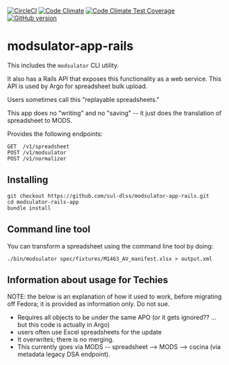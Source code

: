 [![CircleCI](https://circleci.com/gh/sul-dlss/modsulator-app-rails.svg?style=svg)](https://circleci.com/gh/sul-dlss/modsulator-app-rails)
[![Code Climate](https://codeclimate.com/github/sul-dlss/modsulator-app-rails/badges/gpa.svg)](https://codeclimate.com/github/sul-dlss/modsulator-app-rails)
[![Code Climate Test Coverage](https://codeclimate.com/github/sul-dlss/modsulator-app-rails/badges/coverage.svg)](https://codeclimate.com/github/sul-dlss/)
[![GitHub version](https://badge.fury.io/gh/sul-dlss%2Fmodsulator-app-rails.svg)](https://badge.fury.io/gh/sul-dlss%2Fmodsulator-app-rails)

# modsulator-app-rails

This includes the `modsulator` CLI utility.

It also has a Rails API that exposes this functionality as a web service. This API is used by Argo for spreadsheet bulk upload.  

Users sometimes call this "replayable spreadsheets."

This app does no "writing" and no "saving" -- it just does the translation of spreadsheet to MODS.

Provides the following endpoints:

```
GET  /v1/spreadsheet
POST /v1/modsulator
POST /v1/normalizer
```

## Installing

```shell
git checkout https://github.com/sul-dlss/modsulator-app-rails.git
cd modsulator-rails-app
bundle install
```

## Command line tool

You can transform a spreadsheet using the command line tool by doing:
```shell
./bin/modsulator spec/fixtures/M1463_AV_manifest.xlsx > output.xml
```

## Information about usage for Techies

NOTE:  the below is an explanation of how it used to work, before migrating off Fedora; it is provided as information only.  Do not sue.

- Requires all objects to be under the same APO (or it gets ignored?? ... but this code is actually in Argo)
- users often use Excel spreadsheets for the update
- It overwrites;  there is no merging.
- This currently goes via MODS -- spreadsheet --> MODS --> cocina (via metadata legacy DSA endpoint).
